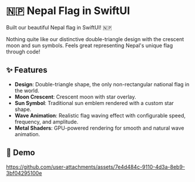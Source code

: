 # 🇳🇵 Nepal Flag in SwiftUI

Built our beautiful Nepal flag in SwiftUI! 🇳🇵

Nothing quite like our distinctive double-triangle design with the crescent moon and sun symbols. Feels great representing Nepal's unique flag through code!

## ✨ Features

- **Design**: Double-triangle shape, the only non-rectangular national flag in the world.
- **Moon Crescent**: Crescent moon with star overlay.
- **Sun Symbol**: Traditional sun emblem rendered with a custom star shape.
- **Wave Animation**: Realistic flag waving effect with configurable speed, frequency, and amplitude.
- **Metal Shaders**: GPU-powered rendering for smooth and natural wave animation.

## 📸 Demo

https://github.com/user-attachments/assets/7e4d484c-9110-4d3a-8eb9-3bf04295100e
